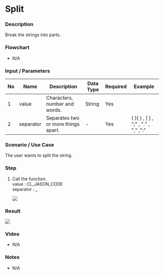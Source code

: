 # Split

### Description

Break the strings into parts.

### Flowchart

- N/A 

### Input / Parameters

| No | Name | Description | Data Type | Required | Example |
| ------ | ------ | ------ |------ | ------ | ------ |
| 1 | value | Characters, number and words. | String | Yes  |
| 2 | separator |Separates two or more things apart. | - | Yes  |( ){ } , [ ]	, ";"	, "." , ","  ,":"
### Scenario / Use Case

The user wants to split the string.

### Step

1. Call the function.
    <br>
    value : CL_JASON_CODE<br>
    separator : _
    
    ![](../../../../document/function/Conversion/split/split-step-1.png?raw=true)
 
### Result

![](../../../../document/function/Conversion/split/split-result-1.png?raw=true)
    
### Video

- N/A

<!--[![Video](http://i.imgur.com/Ot5DWAW.png)](https://youtu.be/StTqXEQ2l-Y?t=35s)-->

### Notes

- N/A